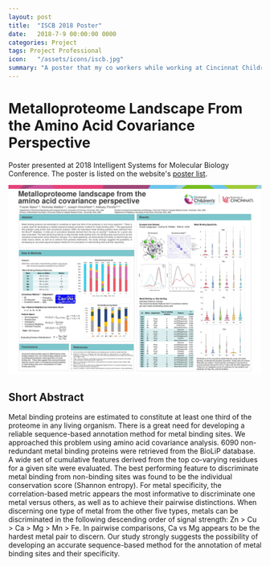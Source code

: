 ```yaml
---
layout: post
title:  "ISCB 2018 Poster"
date:   2018-7-9 00:00:00 0000
categories: Project
tags: Project Professional
icon:   "/assets/icons/iscb.jpg"
summary: "A poster that my co workers while working at Cincinnat Children's Hospital Medical Center presented at the 2018 Intelligent Systems for Molecular Biology Conference."
---
```


# Metalloproteome Landscape From the Amino Acid Covariance Perspective

Poster presented at 2018 Intelligent Systems for Molecular Biology Conference. The poster is listed on the website's [poster list](https://www.iscb.org/cms_addon/conferences/ismb2018/posters.php). 

[![Showcase Poster](/assets/projects/iscb-2018/metalloproteome-poster.jpg)](https://drive.google.com/file/d/1_S-2Fh1qw-FN0dsjCJrH_xUfx_A8ngAI/view?usp=sharing)

## Short Abstract

Metal binding proteins are estimated to constitute at least one third of the proteome in any living organism. There is a great need for developing a reliable sequence-based annotation method for metal binding sites. We approached this problem using amino acid covariance analysis. 6090 non-redundant metal binding proteins were retrieved from the BioLiP database. A wide set of cumulative features derived from the top co-varying residues for a given site were evaluated. The best performing feature to discriminate metal binding from non-binding sites was found to be the individual conservation score (Shannon entropy). For metal specificity, the correlation-based metric appears the most informative to discriminate one metal versus others, as well as to achieve their pairwise distinctions. When discerning one type of metal from the other five types, metals can be discriminated in the following descending order of signal strength: Zn > Cu > Ca > Mg > Mn > Fe. In pairwise comparisons, Ca vs Mg appears to be the hardest metal pair to discern. Our study strongly suggests the possibility of developing an accurate sequence-based method for the annotation of metal binding sites and their specificity.
